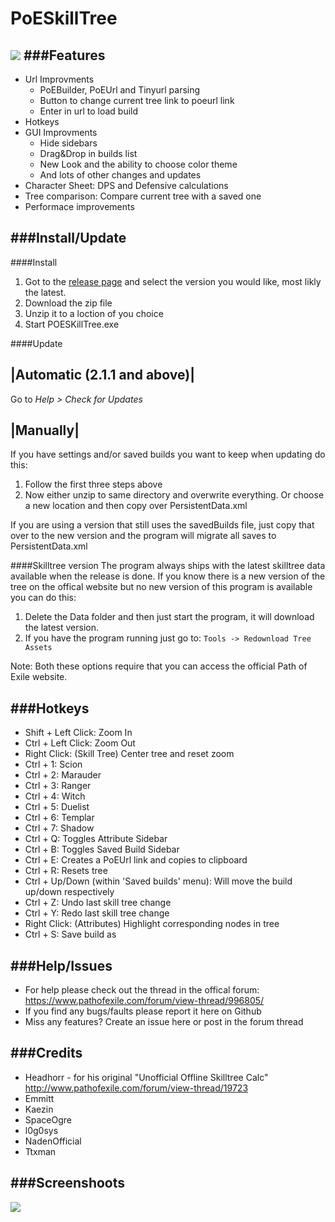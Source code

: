 PoESkillTree
===
![](https://cloud.githubusercontent.com/assets/381657/5123351/e9985f18-70aa-11e4-9cc7-250bade5f481.png)
###Features
---
* Url Improvments
  * PoEBuilder, PoEUrl and Tinyurl parsing
  * Button to change current tree link to poeurl link
  * Enter in url to load build
* Hotkeys
* GUI Improvments
  * Hide sidebars
  * Drag&Drop in builds list
  * New Look and the ability to choose color theme
  * And lots of other changes and updates
* Character Sheet: DPS and Defensive calculations
* Tree comparison: Compare current tree with a saved one
* Performace improvements

###Install/Update
---
####Install
1. Got to the [release page](https://github.com/EmmittJ/PoESkillTree/releases) and select the version you would like, most likly the latest.
2. Download the zip file
3. Unzip it to a loction of you choice
4. Start POESKillTree.exe

####Update

|Automatic (2.1.1 and above)|
---
Go to *Help > Check for Updates*

|Manually|
---
If you have settings and/or saved builds you want to keep when updating do this:

1. Follow the first three steps above
2. Now either unzip to same directory and overwrite everything. Or choose a new location and then copy over PersistentData.xml

If you are using a version that still uses the savedBuilds file, just copy that over to the new version and the program will migrate all saves to PersistentData.xml

####Skilltree version
The program always ships with the latest skilltree data available when the release is done. If you know there is a new version of the tree on the offical website but no new version of this program is available you can do this:

1. Delete the Data folder and then just start the program, it will download the latest version.
2. If you have the program running just go to: ```Tools -> Redownload Tree Assets```

Note: Both these options require that you can access the official Path of Exile website.

###Hotkeys
---
* Shift + Left Click: Zoom In
* Ctrl + Left Click: Zoom Out
* Right Click: (Skill Tree) Center tree and reset zoom
* Ctrl + 1: Scion
* Ctrl + 2: Marauder
* Ctrl + 3: Ranger
* Ctrl + 4: Witch 
* Ctrl + 5: Duelist
* Ctrl + 6: Templar
* Ctrl + 7: Shadow
* Ctrl + Q: Toggles Attribute Sidebar
* Ctrl + B: Toggles Saved Build Sidebar
* Ctrl + E: Creates a PoEUrl link and copies to clipboard
* Ctrl + R: Resets tree
* Ctrl + Up/Down (within 'Saved builds' menu): Will move the build up/down respectively
* Ctrl + Z: Undo last skill tree change
* Ctrl + Y: Redo last skill tree change
* Right Click: (Attributes) Highlight corresponding nodes in tree
* Ctrl + S: Save build as

###Help/Issues
---
* For help please check out the thread in the offical forum: https://www.pathofexile.com/forum/view-thread/996805/
* If you find any bugs/faults please report it here on Github
* Miss any features? Create an issue here or post in the forum thread

###Credits
---
* Headhorr - for his original "Unofficial Offline Skilltree Calc" http://www.pathofexile.com/forum/view-thread/19723
* Emmitt
* Kaezin
* SpaceOgre
* l0g0sys
* NadenOfficial
* Ttxman

###Screenshoots
---
![](https://cloud.githubusercontent.com/assets/381657/5124182/64ca624a-70b4-11e4-9a8e-f63323c8dea3.png)
